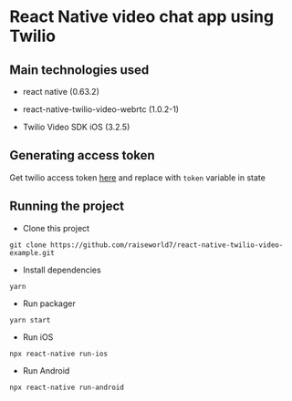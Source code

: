 
# React Native video chat app using Twilio

## Main technologies used

- react native (0.63.2)

- react-native-twilio-video-webrtc (1.0.2-1)

- Twilio Video SDK iOS (3.2.5)

## Generating access token
Get twilio access token [here](https://www.twilio.com/console/video/project/testing-tools) and replace with `token` variable in state

## Running the project

- Clone this project
```
git clone https://github.com/raiseworld7/react-native-twilio-video-example.git
```

- Install dependencies
```
yarn
```

- Run packager
```
yarn start
```

- Run iOS
```
npx react-native run-ios
```

- Run Android
```
npx react-native run-android
```
